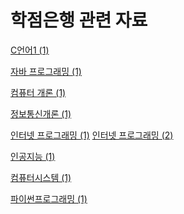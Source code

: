 # 학점은행 관련 자료

[C언어1 (1)](학점은행_관련_자료/C언어1(1).md)

[자바 프로그래밍 (1)](학점은행_관련_자료/자바프로그래밍(1).md)

[컴퓨터 개론 (1)](학점은행_관련_자료/컴퓨터개론(1).md)

[정보통신개론 (1)](학점은행_관련_자료/정보통신개론(1).md)

[인터넷 프로그래밍 (1)](학점은행_관련_자료/인터넷프로그래밍(1).md)
[인터넷 프로그래밍 (2)](학점은행_관련_자료/인터넷프로그래밍(2).md)

[인공지능 (1)](학점은행_관련_자료/인공지능(1).md)

[컴퓨터시스템 (1)](학점은행_관련_자료/컴퓨터시스템(1).md)

[파이썬프로그래밍 (1)](학점은행_관련_자료/파이썬프로그래밍(1).md)
